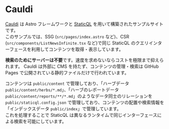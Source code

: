 # Cauldi

[Cauldi](https://cauldi.com/) は Astro フレームワークと [StaticQL](https://github.com/migiwa-ya/staticql) を用いて構築されたサンプルサイトです。  
このサンプルでは、SSG (`src/pages/index.astro` など)、CSR (`src/components/ListNewsInfinite.tsx` など)で同じ StaticQL のクエリインターフェースを利用してコンテンツを取得・表示しています。  

**検索のためにサーバーは不要**です。速度を求めないならコストを極限まで抑えられます。
Cauldi は外部に CMS を持たず、コンテンツの管理・検索は GitHub Pages で公開されている静的ファイルだけで行われています。  

コンテンツは `public/content` で管理しており、「ハーブデータ `public/content/herbs/*.md`」、「ハーブのレポートデータ `public/content/reports/**/*.md`」のようなデータ同士のリレーションを `public/staticql.config.json` で管理しており、コンテンツの配置や検索情報を「インデックスデータ `public/index`」で管理しています。  
これを処理することで StaticQL は異なるランタイムで同じインターフェースによる検索を可能にしています。  
